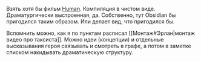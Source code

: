 Взять хотя бы фильм [Human](https://www.kinopoisk.ru/film/807917/). Компиляция в чистом виде. Драматургически выстроенная, да.
Собственно, тут Obsidian бы пригодился таким образом. Или делает вид, что пригодился бы.

Вспомнить можно, как я по пунктам расписал [[Монтаж#Эрлан|монтаж видео про таксиста]]. Можно идеи (концепции) и отдельные высказывания героя связывать и смотреть в графе, а потом в заметке списком накидывать драматическую структуру.
